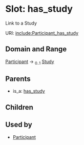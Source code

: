 
# Slot: has_study


Link to a Study

URI: [include:Participant_has_study](https://w3id.org/include/Participant_has_study)


## Domain and Range

[Participant](Participant.md) &#8594;  <sub>0..1</sub> [Study](Study.md)

## Parents

 *  is_a: [has_study](has_study.md)

## Children


## Used by

 * [Participant](Participant.md)
